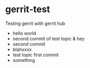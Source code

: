 gerrit-test
===========

Testing gerrit with gerrit hub
* hello world
* second commit of test topic
& hey
* second commit
* blahxxxx
* test topic first commit
* something
